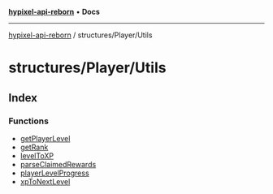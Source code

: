 [**hypixel-api-reborn**](../../../README.md) • **Docs**

***

[hypixel-api-reborn](../../../modules.md) / structures/Player/Utils

# structures/Player/Utils

## Index

### Functions

- [getPlayerLevel](functions/getPlayerLevel.md)
- [getRank](functions/getRank.md)
- [levelToXP](functions/levelToXP.md)
- [parseClaimedRewards](functions/parseClaimedRewards.md)
- [playerLevelProgress](functions/playerLevelProgress.md)
- [xpToNextLevel](functions/xpToNextLevel.md)
